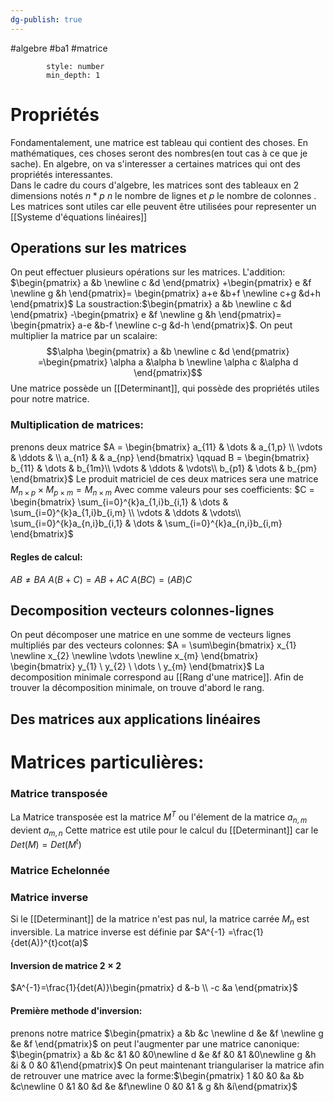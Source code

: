```yaml
---
dg-publish: true
---
```

#algebre #ba1 #matrice 
```toc
		style: number
		min_depth: 1
```
# Propriétés
Fondamentalement, une matrice est tableau qui contient des choses. En mathématiques, ces choses seront des nombres(en tout cas à ce que je sache). En algebre, on va s'interesser a certaines matrices qui ont des propriétés interessantes.\
Dans le cadre du cours d'algebre, les matrices sont des tableaux en 2 dimensions notés $n*p$ $n$ le nombre de lignes et $p$ le nombre de colonnes . Les matrices sont utiles car elle peuvent être utilisées pour representer un [[Systeme d'équations linéaires]]
## Operations sur les matrices
On peut effectuer plusieurs opérations sur les matrices.
L'addition: $\begin{pmatrix} a &b \newline c &d \end{pmatrix} +\begin{pmatrix} e &f \newline g &h \end{pmatrix}= \begin{pmatrix} a+e &b+f \newline c+g &d+h \end{pmatrix}$
La soustraction:$\begin{pmatrix} a &b \newline c &d \end{pmatrix} -\begin{pmatrix} e &f \newline g &h \end{pmatrix}= \begin{pmatrix} a-e &b-f \newline c-g &d-h \end{pmatrix}$.
On peut multiplier la matrice par un scalaire:
$$\alpha \begin{pmatrix} a &b \newline c &d \end{pmatrix} =\begin{pmatrix} \alpha a &\alpha b \newline \alpha c  &\alpha d \end{pmatrix}$$
Une matrice possède un [[Determinant]], qui possède des propriétés utiles pour notre matrice.
### Multiplication de matrices:
prenons deux matrice
$A = \begin{bmatrix} 
    a_{11}  & \dots & a_{1,p} \\
    \vdots & \ddots & \\
    a_{n1} &        & a_{np} 
    \end{bmatrix}
\qquad
B = \begin{bmatrix} 
    b_{11} & \dots  & b_{1m}\\
    \vdots & \ddots & \vdots\\
    b_{p1} & \dots  & b_{pm} 
    \end{bmatrix}$
Le produit matriciel de ces deux matrices sera une matrice $M_{n\times p}\times M_{p\times m} =M_{n\times m}$
	Avec comme valeurs pour ses coefficients:
	$C = \begin{bmatrix} 
    \sum_{i=0}^{k}a_{1,i}b_{i,1} & \dots  &  \sum_{i=0}^{k}a_{1,i}b_{i,m} \\
    \vdots & \ddots & \vdots\\
     \sum_{i=0}^{k}a_{n,i}b_{i,1}  & \dots  &  \sum_{i=0}^{k}a_{n,i}b_{i,m} 
    \end{bmatrix}$
#### Regles de calcul:
$AB \neq BA$
$A(B+C) = AB + AC$
$A(BC)=(AB)C$
## Decomposition vecteurs colonnes-lignes
On peut décomposer une matrice en une somme de vecteurs lignes multipliés par des vecteurs colonnes:
 $A = \sum\begin{bmatrix}
 x_{1} \newline
 x_{2} \newline
 \vdots \newline
 x_{m}
 \end{bmatrix}
 \begin{bmatrix}
 y_{1} \
 y_{2} \
 \dots \
 y_{m}
 \end{bmatrix}$
 La decomposition minimale correspond au [[Rang d'une matrice]].
 Afin de trouver la décomposition minimale, on trouve d'abord le rang.
 
## Des matrices aux applications linéaires

# Matrices particulières:
### Matrice transposée
La Matrice transposée est la matrice $M^{T}$ ou l'élement de la matrice $a_{n,m}$ devient $a_{m,n}$
Cette matrice est utile pour le calcul du [[Determinant]] car le $Det(M)= Det(M^{t})$
### Matrice Echelonnée
### Matrice inverse
Si le [[Determinant]] de la matrice n'est pas nul, la matrice carrée $M_{n}$ est inversible. 
La matrice inverse est définie par $A^{-1} =\frac{1}{det(A)}^{t}cot(a)$
#### Inversion de matrice $2\times2$
$A^{-1}=\frac{1}{det(A)}\begin{pmatrix} d &-b \\ -c &a \end{pmatrix}$
#### Première methode d'inversion:
prenons notre matrice $\begin{pmatrix} a &b &c \newline d &e &f \newline g &e &f \end{pmatrix}$ on peut l'augmenter par une matrice canonique: $\begin{pmatrix} a &b &c &1 &0 &0\newline d &e &f &0 &1 &0\newline g &h &i & 0 &0 &1\end{pmatrix}$ On peut maintenant triangulariser la matrice afin de retrouver une matrice avec la forme:$\begin{pmatrix} 1 &0 &0 &a &b &c\newline 0 &1 &0 &d &e &f\newline 0 &0 &1 & g &h &i\end{pmatrix}$